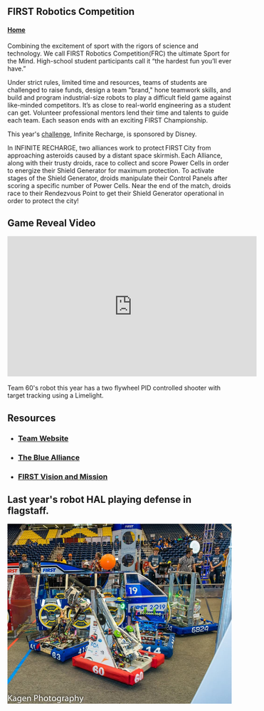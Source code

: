 
## FIRST Robotics Competition

#### [Home](https://jscholl23.github.io/)

Combining the excitement of sport with the rigors of science and technology. We call FIRST Robotics Competition(FRC) the ultimate Sport for the Mind. High-school student participants call it “the hardest fun you’ll ever have.”

Under strict rules, limited time and resources, teams of students are challenged to raise funds, design a team "brand," hone teamwork skills, and build and program industrial-size robots to play a difficult field game against like-minded competitors. It’s as close to real-world engineering as a student can get. Volunteer professional mentors lend their time and talents to guide each team. Each season ends with an exciting FIRST Championship.

This year's [challenge](https://www.firstinspires.org/robotics/frc/game-and-season), Infinite Recharge, is sponsored by Disney.

In INFINITE RECHARGE, two alliances work to protect FIRST City from approaching asteroids caused by a distant space skirmish. Each Alliance, along with their trusty droids, race to collect and score Power Cells in order to energize their Shield Generator for maximum protection. To activate stages of the Shield Generator, droids manipulate their Control Panels after scoring a specific number of Power Cells. Near the end of the match, droids race to their Rendezvous Point to get their Shield Generator operational in order to protect the city!

## Game Reveal Video
<iframe width="560" height="315" src="https://www.youtube.com/embed/gmiYWTmFRVE" frameborder="0" allow="accelerometer; autoplay; encrypted-media; gyroscope; picture-in-picture" allowfullscreen></iframe>

Team 60's robot this year has a two flywheel PID controlled shooter with target tracking using a Limelight.

## Resources
- ### [Team Website](https://frcteam60.com/)
- ### [The Blue Alliance](https://www.thebluealliance.com/team/60/2019)
- ### [FIRST Vision and Mission](https://www.firstinspires.org/about/vision-and-mission)

## Last year's robot HAL playing defense in flagstaff.
![Robotics](assets/robots.jpg)
